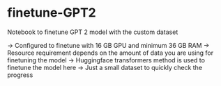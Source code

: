 # finetune-GPT2
Notebook to finetune GPT 2 model with the custom dataset

-> Configured to finetune with 16 GB GPU and minimum 36 GB RAM 
-> Resource requirement depends on the amount of data you are using for finetuning the model
-> Huggingface transformers method is used to finetune the model here
-> Just a small dataset to quickly check the progress
